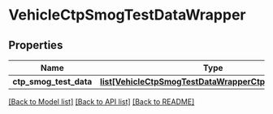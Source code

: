 # VehicleCtpSmogTestDataWrapper

## Properties
Name | Type | Description | Notes
------------ | ------------- | ------------- | -------------
**ctp_smog_test_data** | [**list[VehicleCtpSmogTestDataWrapperCtpSmogTestData]**](VehicleCtpSmogTestDataWrapperCtpSmogTestData.md) |  | [optional] 

[[Back to Model list]](../README.md#documentation-for-models) [[Back to API list]](../README.md#documentation-for-api-endpoints) [[Back to README]](../README.md)


